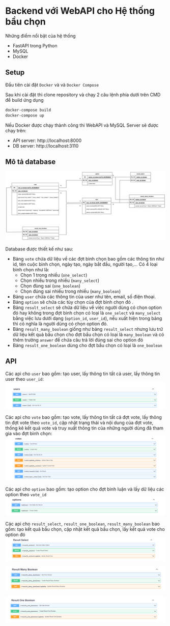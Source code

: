 # Backend với WebAPI cho Hệ thống bầu chọn
Những điểm nổi bật của hệ thống
- FastAPI trong Python 
- MySQL
- Docker

## Setup

Đầu tiên cài đặt `Docker` và và `Docker Compose`



Sau khi cài đặt thì clone repository và chạy 2 câu lệnh phía dưới trên CMD để build ứng dụng
```bash
docker-compose build
docker-compose up 
```

Nếu Docker được chạy thành công thi WebAPI và MySQL Server sẽ được chạy trên:

- API server: http://localhost:8000
- DB server: http://localhost:3110

## Mô tả database
![database](./image/database.png)

 Database được thiết kế như sau:
  + Bảng `vote` chứa dữ liệu về các đợt bình chọn bao gồm các thông tin như id, tên cuộc bình chọn, ngày tạo, ngày bắt đầu, người tạo,... Có 4 loại bình chọn như là: 
      + Chọn 1 trong nhiều (`one_select`)
      + Chọn nhiều trong nhiều (`many_select`) 
      + Chọn đùng sai (`one_boolean`)
      + Chọn đúng sai nhiều trong nhiều (`many_boolean`)
  + Bảng `user` chứa các thông tin của user như tên, email, số điện thoại.
  + Bảng `option` sẽ chứa các tùy chọn của đợt bình chọn đó .
  + Bảng `result_select` sẽ chứa dữ liệu về việc người dùng có chọn option đó hay không trong đợt bình chọn có loại là `one_select` và `many_select` bằng việc lưu dưới dạng (`option_id`, `user_id`), nếu xuất hiện trong bảng thì có nghĩa là người dùng có chọn option đó.
  + Bảng `result_many_boolean` giống như bảng `result_select` nhưng lưu trữ dữ liệu kết quả bầu chọn cho đợt bầu chọn có loại là `many_boolean` và có thêm trường `answer` để chứa câu trả lời đúng sai cho option đó
  + Bảng `result_one_boolean` dùng cho đợt bầu chọn có loại là `one_boolean`

## API
Các api cho `user` bao gồm: tạo user, lấy thông tin tất cả user, lấy thông tin user theo `user_id`:
![database](./image/user.png)

Các api cho `vote` bao gồm: tạo vote, lấy thông tin tất cả đợt vote, lấy thông tin đợt vote theo `vote_id`, cập nhật trạng thái và nội dung của đợt vote, thống kê kết quả vote và truy xuất thông tin của những người dùng đã tham gia vào đợt bình chọn:
![database](./image/votes.png)

Các api cho `option` bao gồm: tạo option cho đợt bình luận và lấy dữ liệu các option theo `vote_id`
![database](./image/option.png)

Các api cho `result_select`, `result_one_boolean`, `result_many_boolean` bao gồm: tạo kết quả bầu chọn, cập nhật kết quả bầu chọn, lấy kết quả vote cho option đó 
![database](./image/result_select.png)

![database](./image/result_many_boolean.png)

![database](./image/result_one_boolean.png)
